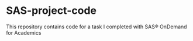 # SAS-project-code
This repository contains code for a task I completed with SAS® OnDemand for Academics

